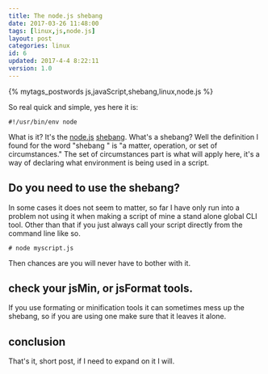 ```yaml
---
title: The node.js shebang
date: 2017-03-26 11:48:00
tags: [linux,js,node.js]
layout: post
categories: linux
id: 6
updated: 2017-4-4 8:22:11
version: 1.0
---
```


{% mytags_postwords js,javaScript,shebang,linux,node.js %}

So real quick and simple, yes here it is:

```
#!/usr/bin/env node
```

What is it? It's the [node.js](https://nodejs.org/en/) [shebang](https://en.wikipedia.org/wiki/Shebang_&#40;Unix&#41;). What's a shebang? Well the definition I found for the word "shebang " is "a matter, operation, or set of circumstances." The set of circumstances part is what will apply here, it's a way of declaring what environment is being used in a script.

<!-- more -->

## Do you need to use the shebang?

In some cases it does not seem to matter, so far I have only run into a problem not using it when making a script of mine a stand alone global CLI tool. Other than that if you just always call your script directly from the command line like so.

```
# node myscript.js
```

Then chances are you will never have to bother with it.

## check your jsMin, or jsFormat tools.

If you use formating or minification tools it can sometimes mess up the shebang, so if you are using one make sure that it leaves it alone.

## conclusion

That's it, short post, if I need to expand on it I will.